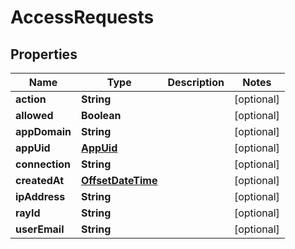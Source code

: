 # AccessRequests

## Properties
Name | Type | Description | Notes
------------ | ------------- | ------------- | -------------
**action** | **String** |  |  [optional]
**allowed** | **Boolean** |  |  [optional]
**appDomain** | **String** |  |  [optional]
**appUid** | [**AppUid**](AppUid.md) |  |  [optional]
**connection** | **String** |  |  [optional]
**createdAt** | [**OffsetDateTime**](OffsetDateTime.md) |  |  [optional]
**ipAddress** | **String** |  |  [optional]
**rayId** | **String** |  |  [optional]
**userEmail** | **String** |  |  [optional]
